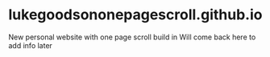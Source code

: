 # lukegoodsononepagescroll.github.io
New personal website with one page scroll build in
Will come back here to add info later
